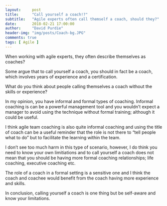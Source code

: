 ```yaml
---
layout:     post
title:      "Call yourself a coach!?"
subtitle:   "Agile experts often call themself a coach, should they?"
date:       2018-02-21 17:00:00
author:     "David Purdie"
header-img: "img/posts/Coach-bg.JPG"
comments: true
tags: [ Agile ]
---
```


When working with agile experts, they often describe themselves as coaches?

Some argue that to call yourself a coach, you should in fact be a coach, which involves years of experience and a certification.

What do you think about people calling themselves a coach without the skills or experience?

In my opinion, you have informal and formal types of coaching. Informal coaching is can be a powerful management tool and you wouldn’t expect a manager to avoid using the technique without formal training; although it could be useful.

I think agile team coaching is also quite informal coaching and using the title of coach can be a useful reminder that the role is not there to “tell people what to do” but to facilitate the learning within the team.

I don’t see too much harm in this type of scenario, however, I do think you need to know your own limitiations and to call yourself a coach does not mean that you should be having more formal coaching relationships; life coaching, executive coaching etc. 

The role of a coach in a formal setting is a sensitive one and I think the coach and coachee would benefit from the coach having more experience and skills. 

In conclusion, calling yourself a coach is one thing but be self-aware and know your limitations.

